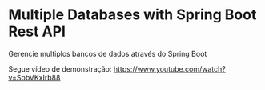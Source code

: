 # Multiple Databases with Spring Boot Rest API
Gerencie multiplos bancos de dados através do Spring Boot

Segue vídeo de demonstração:
https://www.youtube.com/watch?v=SbbVKxIrb88
